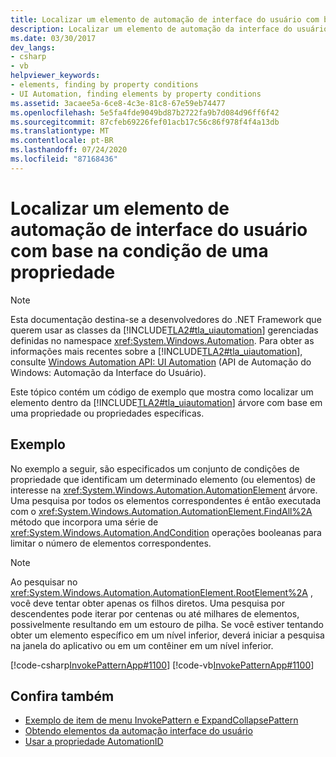 ```yaml
---
title: Localizar um elemento de automação de interface do usuário com base na condição de uma propriedade
description: Localizar um elemento de automação da interface do usuário com base em uma condição de propriedade. Localize um elemento dentro da árvore de automação da interface do usuário com base em uma propriedade ou propriedades específicas.
ms.date: 03/30/2017
dev_langs:
- csharp
- vb
helpviewer_keywords:
- elements, finding by property conditions
- UI Automation, finding elements by property conditions
ms.assetid: 3acaee5a-6ce8-4c3e-81c8-67e59eb74477
ms.openlocfilehash: 5e5fa4fde9049bd87b2722fa9b7d084d96ff6f42
ms.sourcegitcommit: 87cfeb69226fef01acb17c56c86f978f4f4a13db
ms.translationtype: MT
ms.contentlocale: pt-BR
ms.lasthandoff: 07/24/2020
ms.locfileid: "87168436"
---
```

# <a name="find-a-ui-automation-element-based-on-a-property-condition"></a>Localizar um elemento de automação de interface do usuário com base na condição de uma propriedade
> [!NOTE]
> Esta documentação destina-se a desenvolvedores do .NET Framework que querem usar as classes da [!INCLUDE[TLA2#tla_uiautomation](../../../includes/tla2sharptla-uiautomation-md.md)] gerenciadas definidas no namespace <xref:System.Windows.Automation>. Para obter as informações mais recentes sobre a [!INCLUDE[TLA2#tla_uiautomation](../../../includes/tla2sharptla-uiautomation-md.md)], consulte [Windows Automation API: UI Automation](/windows/win32/winauto/entry-uiauto-win32) (API de Automação do Windows: Automação da Interface do Usuário).  
  
 Este tópico contém um código de exemplo que mostra como localizar um elemento dentro da [!INCLUDE[TLA2#tla_uiautomation](../../../includes/tla2sharptla-uiautomation-md.md)] árvore com base em uma propriedade ou propriedades específicas.  
  
## <a name="example"></a>Exemplo  
 No exemplo a seguir, são especificados um conjunto de condições de propriedade que identificam um determinado elemento (ou elementos) de interesse na <xref:System.Windows.Automation.AutomationElement> árvore. Uma pesquisa por todos os elementos correspondentes é então executada com o <xref:System.Windows.Automation.AutomationElement.FindAll%2A> método que incorpora uma série de <xref:System.Windows.Automation.AndCondition> operações booleanas para limitar o número de elementos correspondentes.  
  
> [!NOTE]
> Ao pesquisar no <xref:System.Windows.Automation.AutomationElement.RootElement%2A> , você deve tentar obter apenas os filhos diretos. Uma pesquisa por descendentes pode iterar por centenas ou até milhares de elementos, possivelmente resultando em um estouro de pilha. Se você estiver tentando obter um elemento específico em um nível inferior, deverá iniciar a pesquisa na janela do aplicativo ou em um contêiner em um nível inferior.  
  
 [!code-csharp[InvokePatternApp#1100](../../../samples/snippets/csharp/VS_Snippets_Wpf/InvokePatternApp/CSharp/InvokePatternApp.cs#1100)]
 [!code-vb[InvokePatternApp#1100](../../../samples/snippets/visualbasic/VS_Snippets_Wpf/InvokePatternApp/VisualBasic/Client.vb#1100)]  
  
## <a name="see-also"></a>Confira também

- [Exemplo de item de menu InvokePattern e ExpandCollapsePattern](https://docs.microsoft.com/previous-versions/dotnet/netframework-3.5/ms771636(v=vs.90))
- [Obtendo elementos da automação interface do usuário](obtaining-ui-automation-elements.md)
- [Usar a propriedade AutomationID](use-the-automationid-property.md)

